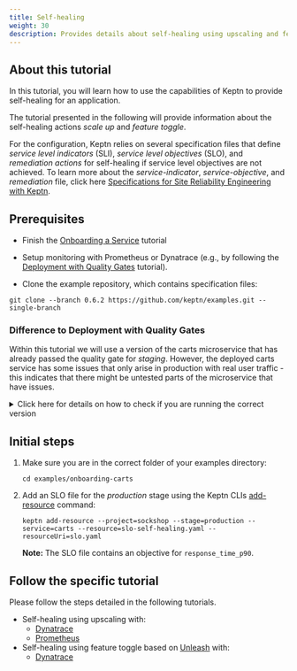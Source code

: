 ```yaml
---
title: Self-healing
weight: 30
description: Provides details about self-healing using upscaling and feature toggle.
---
```


## About this tutorial

In this tutorial, you will learn how to use the capabilities of Keptn to provide self-healing for an application. 

The tutorial presented in the following will provide information about the self-healing actions *scale up*  and *feature toggle*.

For the configuration, Keptn relies on several specification files that define *service level indicators* (SLI), *service level objectives* (SLO), and *remediation actions* for self-healing if service level objectives are not achieved. To learn more about the *service-indicator*, *service-objective*, and *remediation* file, click here [Specifications for Site Reliability Engineering with Keptn](https://github.com/keptn/spec/blob/0.1.3/sre.md).

## Prerequisites

- Finish the [Onboarding a Service](../onboard-carts-service/) tutorial

- Setup monitoring with Prometheus or Dynatrace (e.g., by following the [Deployment with Quality Gates](../deployments-with-quality-gates/) tutorial).

- Clone the example repository, which contains specification files:

```console
git clone --branch 0.6.2 https://github.com/keptn/examples.git --single-branch
```

### Difference to Deployment with Quality Gates

Within this tutorial we will use a version of the carts microservice that has already passed the quality gate for *staging*. However, the deployed carts service has some issues that only arise in production with real user traffic - this indicates that there might be untested parts of the microservice that have issues.

<details><summary>Click here for details on how to check if you are running the correct version</summary>
<p>You can check if the service is already running in your production stage by executing the following command and reviewing the output. It should show two pods in total.

```console
kubectl get pods -n sockshop-production
```

```console
NAME                              READY   STATUS    RESTARTS   AGE
carts-db-57cd95557b-r6cg8         1/1     Running   0          18m
carts-primary-7c96d87df9-75pg7    1/1     Running   0          13m
```

You should also verify that the image used for the deployments of `carts` and `carts-primary` is either the one with `0.10.1` or `0.10.3` within the tag by executing

```console
kubectl get deployments -n sockshop-production -o wide
```

```console
NAME            READY   UP-TO-DATE   AVAILABLE   AGE   CONTAINERS   IMAGES                                 SELECTOR
carts           0/0     0            0           28h   carts        docker.io/keptnexamples/carts:0.10.3   app=carts
carts-db        1/1     1            1           44h   carts-db     mongo:latest                           app=carts-db
carts-primary   1/1     1            1           22h   carts        docker.io/keptnexamples/carts:0.10.3   app=carts-primary
```

In case you do not have `0.10.1` or `0.10.3` deployed, please run
```console
keptn send event new-artifact --project=sockshop --service=carts --image=docker.io/keptnexamples/carts --tag=0.10.1
```
</p>
</details>

## Initial steps

1. Make sure you are in the correct folder of your examples directory:
    ```
    cd examples/onboarding-carts
    ```

1. Add an SLO file for the *production* stage using the Keptn CLIs [add-resource](../../reference/cli/#keptn-add-resource) command:

    ```console
    keptn add-resource --project=sockshop --stage=production --service=carts --resource=slo-self-healing.yaml --resourceUri=slo.yaml
    ```

    **Note:** The SLO file contains an objective for `response_time_p90`.


## Follow the specific tutorial

Please follow the steps detailed in the following tutorials.

* Self-healing using upscaling with:
  * [Dynatrace](dynatrace-scaling/)
  * [Prometheus](prometheus-scaling/)
* Self-healing using feature toggle based on [Unleash](https://unleash.github.io/) with:
  * [Dynatrace](dynatrace-unleash/)

